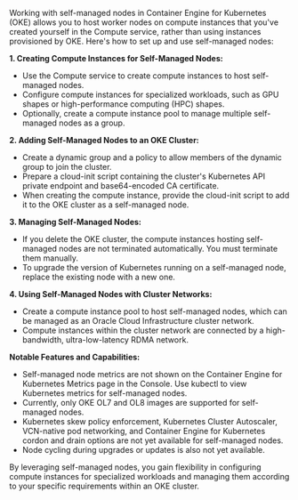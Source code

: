 Working with self-managed nodes in Container Engine for Kubernetes (OKE) allows you to host worker nodes on compute instances that you've created yourself in the Compute service, rather than using instances provisioned by OKE. Here's how to set up and use self-managed nodes:

**1. Creating Compute Instances for Self-Managed Nodes:**
   - Use the Compute service to create compute instances to host self-managed nodes.
   - Configure compute instances for specialized workloads, such as GPU shapes or high-performance computing (HPC) shapes.
   - Optionally, create a compute instance pool to manage multiple self-managed nodes as a group.

**2. Adding Self-Managed Nodes to an OKE Cluster:**
   - Create a dynamic group and a policy to allow members of the dynamic group to join the cluster.
   - Prepare a cloud-init script containing the cluster's Kubernetes API private endpoint and base64-encoded CA certificate.
   - When creating the compute instance, provide the cloud-init script to add it to the OKE cluster as a self-managed node.

**3. Managing Self-Managed Nodes:**
   - If you delete the OKE cluster, the compute instances hosting self-managed nodes are not terminated automatically. You must terminate them manually.
   - To upgrade the version of Kubernetes running on a self-managed node, replace the existing node with a new one.

**4. Using Self-Managed Nodes with Cluster Networks:**
   - Create a compute instance pool to host self-managed nodes, which can be managed as an Oracle Cloud Infrastructure cluster network.
   - Compute instances within the cluster network are connected by a high-bandwidth, ultra-low-latency RDMA network.

**Notable Features and Capabilities:**
   - Self-managed node metrics are not shown on the Container Engine for Kubernetes Metrics page in the Console. Use kubectl to view Kubernetes metrics for self-managed nodes.
   - Currently, only OKE OL7 and OL8 images are supported for self-managed nodes.
   - Kubernetes skew policy enforcement, Kubernetes Cluster Autoscaler, VCN-native pod networking, and Container Engine for Kubernetes cordon and drain options are not yet available for self-managed nodes.
   - Node cycling during upgrades or updates is also not yet available.

By leveraging self-managed nodes, you gain flexibility in configuring compute instances for specialized workloads and managing them according to your specific requirements within an OKE cluster.
